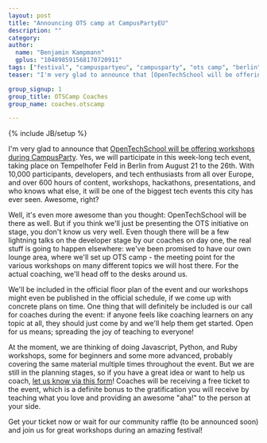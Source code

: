 ```yaml
---
layout: post
title: "Announcing OTS camp at CampusPartyEU"
description: ""
category: 
author:
  name: "Benjamin Kampmann"
  gplus: "104898591568170720911"
tags: ["festival", "campuspartyeu", "campusparty", "ots camp", "berlin", "ots", "tempelhof"]
teaser: "I'm very glad to announce that [OpenTechSchool will be offering workshops during CampusParty](http://www.campus-party.eu/2012/developers.html#OpenTechSchool). Yes, we will participate in this week-long tech event, taking place on Tempelhofer Feld in Berlin from August 21 to the 26th. With 10,000 participants, developers, and tech enthusiasts from all over Europe, and over 600 hours of content, workshops, hackathons, presentations, and who knows what else, it will be one of the biggest tech events this city has ever seen. Awesome, right?"

group_signup: 1
group_title: OTSCamp Coaches
group_name: coaches.otscamp

---
```


{% include JB/setup %}

I'm very glad to announce that [OpenTechSchool will be offering workshops during CampusParty](http://www.campus-party.eu/2012/developers.html#OpenTechSchool). Yes, we will participate in this week-long tech event, taking place on Tempelhofer Feld in Berlin from August 21 to the 26th. With 10,000 participants, developers, and tech enthusiasts from all over Europe, and over 600 hours of content, workshops, hackathons, presentations, and who knows what else, it will be one of the biggest tech events this city has ever seen. Awesome, right?

Well, it's even more awesome than you thought: OpenTechSchool will be there as well. But if you think we'll just be presenting the OTS initiative on stage, you don't know us very well. Even though there will be a few lightning talks on the developer stage by our coaches on day one, the real stuff is going to happen elsewhere: we've been promised to have our own lounge area, where we'll set up OTS camp -  the meeting point for the various workshops on many different topics we will host there. For the actual coaching, we'll head off to the desks around us.

We'll be included in the official floor plan of the event and our workshops might even be published in the official schedule, if we come up with concrete plans on time. One thing that will definitely be included is our call for coaches during the event: if anyone feels like coaching learners on any topic at all, they should just come by and we'll help them get started. Open for us means; spreading the joy of teaching to everyone!

At the moment, we are thinking of doing Javascript, Python, and Ruby workshops, some for beginners and some more advanced, probably covering the same material multiple times throughout the event. But we are still in the planning stages, so if you have a great idea or want to help us coach, [let us know via this form](https://docs.google.com/spreadsheet/viewform?formkey=dGsxZlkzSjdTM2ROTkJaX0g2azhiSVE6MQ)! Coaches will be receiving a free ticket to the event, which is a definite bonus to the gratification you will receive by teaching what you love and providing an awesome "aha!" to the person at your side.

Get your ticket now or wait for our community raffle (to be announced soon) and join us for great workshops during an amazing festival!

